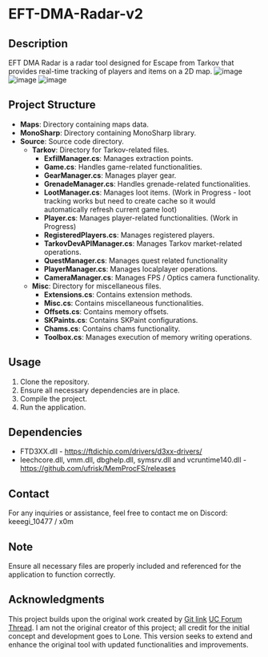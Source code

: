 # EFT-DMA-Radar-v2

## Description
EFT DMA Radar is a radar tool designed for Escape from Tarkov that provides real-time tracking of players and items on a 2D map.
![image](https://github.com/HuiTeab/EFT-DMA-Radar-v2/assets/63579245/fefdd5de-0d7a-453e-9f0c-1ab650557723)
![image](https://github.com/HuiTeab/EFT-DMA-Radar-v2/assets/63579245/eb89292d-1634-4d01-bc99-b0fcb44f8b8c)
![image](https://github.com/HuiTeab/EFT-DMA-Radar-v2/assets/63579245/4d7f5e97-8ee0-4666-aed3-742df6fafb11)



## Project Structure

- **Maps**: Directory containing maps data.
- **MonoSharp**: Directory containing MonoSharp library.
- **Source**: Source code directory.
  - **Tarkov**: Directory for Tarkov-related files.
    - **ExfilManager.cs**: Manages extraction points.
    - **Game.cs**: Handles game-related functionalities.
    - **GearManager.cs**: Manages player gear.
    - **GrenadeManager.cs**: Handles grenade-related functionalities.
    - **LootManager.cs**: Manages loot items. (Work in Progress - loot tracking works but need to create cache so it would automatically refresh current game loot)
    - **Player.cs**: Manages player-related functionalities. (Work in Progress)
    - **RegisteredPlayers.cs**: Manages registered players.
    - **TarkovDevAPIManager.cs**: Manages Tarkov market-related operations.
    - **QuestManager.cs**: Manages quest related functionality
    - **PlayerManager.cs**: Manages localplayer operations.
    - **CameraManager.cs**: Manages FPS / Optics camera functionality.
  - **Misc**: Directory for miscellaneous files.
    - **Extensions.cs**: Contains extension methods.
    - **Misc.cs**: Contains miscellaneous functionalities.
    - **Offsets.cs**: Contains memory offsets.
    - **SKPaints.cs**: Contains SKPaint configurations.
    - **Chams.cs**: Contains chams functionality.
    - **Toolbox.cs**: Manages execution of memory writing operations.
    

## Usage

1. Clone the repository.
2. Ensure all necessary dependencies are in place.
3. Compile the project.
4. Run the application.

## Dependencies

- FTD3XX.dll - https://ftdichip.com/drivers/d3xx-drivers/
- leechcore.dll, vmm.dll, dbghelp.dll, symsrv.dll and vcruntime140.dll - https://github.com/ufrisk/MemProcFS/releases

## Contact
For any inquiries or assistance, feel free to contact me on Discord: keeegi_10477 / x0m

## Note

Ensure all necessary files are properly included and referenced for the application to function correctly.

## Acknowledgments
This project builds upon the original work created by [Git link](https://github.com/6b45/eft-dma-radar-1) [UC Forum Thread](https://www.unknowncheats.me/forum/escape-from-tarkov/482418-2d-map-dma-radar-wip.html). I am not the original creator of this project; all credit for the initial concept and development goes to Lone. This version seeks to extend and enhance the original tool with updated functionalities and improvements.
